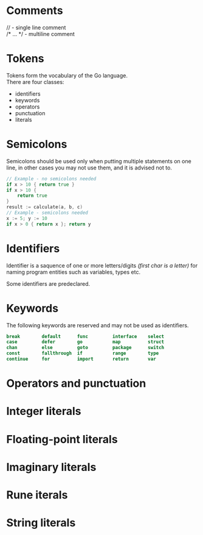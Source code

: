 # Comments
// - single line comment <br>
/* ... */ - multiline comment <br>

# Tokens
Tokens form the vocabulary of the Go language. <br>
There are four classes:
- identifiers
- keywords
- operators
- punctuation
- literals

# Semicolons
Semicolons should be used only when putting multiple statements on one line, in other cases you may not use them, and it is advised not to.
```go
// Example - no semicolons needed
if x > 10 { return true }
if x > 10 {
    return true
}
result := calculate(a, b, c)
// Example - semicolons needed
x := 5; y := 10
if x > 0 { return x }; return y
```

# Identifiers
Identifier is a saquence of one or more letters/digits *(first char is a letter)* for naming program entities such as variables, types etc.

Some identifiers are predeclared.

# Keywords
The following keywords are reserved and may not be used as identifiers.
```go
break        default      func         interface    select
case         defer        go           map          struct
chan         else         goto         package      switch
const        fallthrough  if           range        type
continue     for          import       return       var
```

# Operators and punctuation


# Integer literals

# Floating-point literals

# Imaginary literals

# Rune iterals 

# String literals

